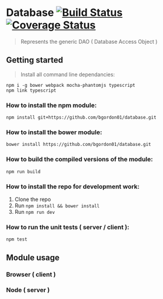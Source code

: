# Database [![Build Status](https://travis-ci.org/bgordon01/database.svg?branch=develop)](https://travis-ci.org/bgordon01/database) [![Coverage Status](https://coveralls.io/repos/github/bgordon01/database/badge.svg?branch=develop)](https://coveralls.io/github/bgordon01/database?branch=develop)
> Represents the generic DAO ( Database Access Object )

## Getting started
> Install all command line dependancies:  

`npm i -g bower webpack mocha-phantomjs typescript`  
`npm link typescript`

### How to install the npm module:

`npm install git+https://github.com/bgordon01/database.git`

### How to install the bower module:

`bower install https://github.com/bgordon01/database.git`

### How to build the compiled versions of the module:

`npm run build`

### How to install the repo for development work:

1. Clone the repo
2. Run `npm install && bower install`
3. Run `npm run dev` 

### How to run the unit tests ( server / client ):

`npm test`

## Module usage

### Browser ( client )

### Node ( server )
